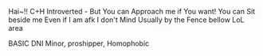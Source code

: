 Hai~!! C+H
Introverted - But You can Approach me if You want!
You can Sit beside me Even if I am afk I don't Mind Usually by the Fence bellow LoL area

BASIC DNI 
Minor, proshipper, Homophobic
<!---
Kayniii/Kayniii is a ✨ special ✨ repository because its `README.md` (this file) appears on your GitHub profile.
You can click the Preview link to take a look at your changes.
--->

